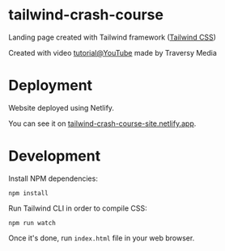 # tailwind-crash-course

Landing page created with Tailwind framework ([Tailwind CSS](https://tailwindcss.com/))

Created with video [tutorial@YouTube](https://www.youtube.com/watch?v=dFgzHOX84xQ) made by Traversy Media

# Deployment

Website deployed using Netlify.

You can see it on [tailwind-crash-course-site.netlify.app](https://tailwind-crash-course-site.netlify.app/).

# Development

Install NPM dependencies:

```
npm install
```

Run Tailwind CLI in order to compile CSS:

```
npm run watch
```

Once it's done, run `index.html` file in your web browser.
